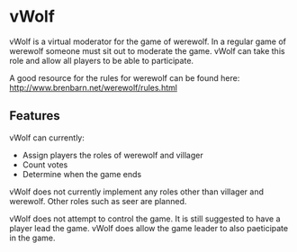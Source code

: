 # vWolf

vWolf is a virtual moderator for the game of werewolf. In a regular game of
werewolf someone must sit out to moderate the game. vWolf can take this role
and allow all players to be able to participate.

A good resource for the rules for werewolf can be found here:
http://www.brenbarn.net/werewolf/rules.html

## Features
vWolf can currently:
- Assign players the roles of werewolf and villager
- Count votes
- Determine when the game ends

vWolf does not currently implement any roles other than villager and werewolf.
Other roles such as seer are planned. 

vWolf does not attempt to control the game. It is still suggested to have a player
lead the game. vWolf does allow the game leader to also paeticipate in the game.
